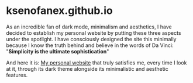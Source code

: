 # ksenofanex.github.io
As an incredible fan of dark mode, minimalism and aesthetics, I have decided to establish my personal website by putting these three aspects under the spotlight. I have consciously designed the site this minimally because I know the truth behind and believe in the words of Da Vinci: "**Simplicity is the ultimate sophistication**"

And here it is: [My personal website](https://ksenofanex.github.io/) that truly satisfies me, every time I look at it, through its dark theme alongside its minimalistic and aesthetic features.
